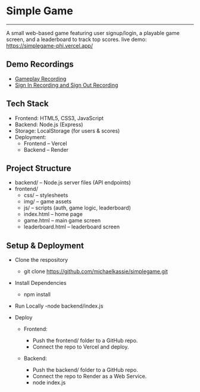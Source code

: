 # Simple Game
-------------

A small web-based game featuring user signup/login, a playable game screen, and a leaderboard to track top scores. 
live demo: https://simplegame-phi.vercel.app/

## Demo Recordings
- [Gameplay Recording](assets/playandstore)
- [Sign In Recording and Sign Out Recording](assets/signuplogin)

## Tech Stack  
- Frontend: HTML5, CSS3, JavaScript  
- Backend: Node.js (Express)  
- Storage: LocalStorage (for users & scores)  
- Deployment:  
  - Frontend – Vercel  
  - Backend – Render  

## Project Structure  
- backend/ – Node.js server files (API endpoints)  
- frontend/  
  - css/ – stylesheets  
  - img/ – game assets  
  - js/ – scripts (auth, game logic, leaderboard)  
  - index.html – home page  
  - game.html – main game screen  
  - leaderboard.html – leaderboard screen  

## Setup & Deployment 
  - Clone the respository
    - git clone https://github.com/michaelkassie/simplegame.git 

  - Install Dependencies
    - npm install 

  - Run Locally
    -node backend/index.js

  - Deploy
    - Frontend:
      - Push the frontend/ folder to a GitHub repo.
      - Connect the repo to Vercel and deploy.
        
    - Backend:
      - Push the backend/ folder to a GitHub repo.
      - Connect the repo to Render as a Web Service.
      - node index.js
        


    


